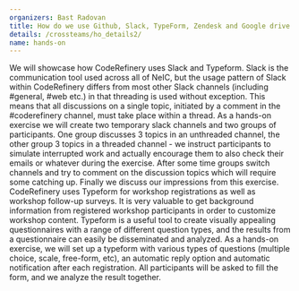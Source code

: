```yaml
---
organizers: Bast Radovan 
title: How do we use Github, Slack, TypeForm, Zendesk and Google drive to organise communication and events? 
details: /crossteams/ho_details2/
name: hands-on
---
```


We will showcase how CodeRefinery uses Slack and Typeform. Slack is the communication tool used across all of NeIC, but the usage pattern of Slack within CodeRefinery differs from most other Slack channels (including #general, #web etc.) in that threading is used without exception.
This means that all discussions on a single topic, initiated by a comment in the #coderefinery
channel, must take place within a thread.
As a hands-on exercise we will create two temporary slack channels and two groups of
participants. One group discusses 3 topics in an unthreaded channel, the other group 3 topics in
a threaded channel - we instruct participants to simulate interrupted work and actually
encourage them to also check their emails or whatever during the exercise. After some time
groups switch channels and try to comment on the discussion topics which will require some
catching up. Finally we discuss our impressions from this exercise.
CodeRefinery uses Typeform for workshop registrations as well as workshop follow-up surveys.
It is very valuable to get background information from registered workshop participants in order
to customize workshop content. Typeform is a useful tool to create visually appealing
questionnaires with a range of different question types, and the results from a questionnaire can
easily be disseminated and analyzed.
As a hands-on exercise, we will set up a typeform with various types of questions (multiple
choice, scale, free-form, etc), an automatic reply option and automatic notification after each
registration. All participants will be asked to fill the form, and we analyze the result together.

